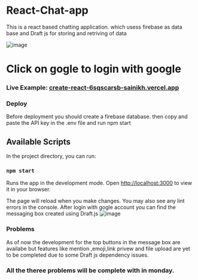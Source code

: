 # React-Chat-app

This is a react based chatting application. which usess firebase as data base and Draft js for storing and retriving of data 

![image](https://user-images.githubusercontent.com/47454954/171961550-a17b2200-d03f-4722-92c6-35e24b3eb52b.png)

# Click on gogle to login with google
### Live Example: [create-react-6sqscarsb-sainikh.vercel.app](https://create-react-6sqscarsb-sainikh.vercel.app/)


### Deploy 
 Before deployment you should create a firebase database. then copy and paste the API key in the .env file and run npm start 
## Available Scripts

In the project directory, you can run:

### `npm start`

Runs the app in the development mode. Open [http://localhost:3000](http://localhost:3000) to view it in your browser.

The page will reload when you make changes. You may also see any lint errors in the console.
After login with gogle account you can find the messaging box created using Draft.js
![image](https://user-images.githubusercontent.com/47454954/171960085-a512fda1-c1b9-415b-a50b-2cd2f075d87a.png)

### Problems
As of now the development for the top buttons in the message box are availabe but features like mention ,emoji,link privew and file upload are yet to be completed due to some Draft js dependency issues.

### All the theree problems will be complete with in monday.


